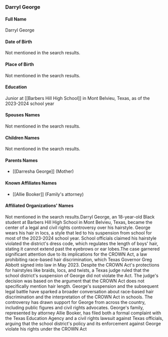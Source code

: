 ### Darryl George

#### Full Name

Darryl George

#### Date of Birth

Not mentioned in the search results.

#### Place of Birth

Not mentioned in the search results.

#### Education

Junior at [[Barbers Hill High School]] in Mont Belvieu, Texas, as of the 2023-2024 school year

#### Spouses Names

Not mentioned in the search results.

#### Children Names

Not mentioned in the search results.

#### Parents Names

- [[Darresha George]] (Mother)

#### Known Affiliates Names

- [[Allie Booker]] (Family's attorney)

#### Affiliated Organizations' Names

Not mentioned in the search results.Darryl George, an 18-year-old Black student at Barbers Hill High School in Mont Belvieu, Texas, became the center of a legal and civil rights controversy over his hairstyle. George wears his hair in locs, a style that led to his suspension from school for most of the 2023-2024 school year. School officials claimed his hairstyle violated the district's dress code, which regulates the length of boys' hair, stating it cannot extend past the eyebrows or ear lobes.The case garnered significant attention due to its implications for the CROWN Act, a law prohibiting race-based hair discrimination, which Texas Governor Greg Abbott signed into law in May 2023. Despite the CROWN Act's protections for hairstyles like braids, locs, and twists, a Texas judge ruled that the school district's suspension of George did not violate the Act. The judge's decision was based on the argument that the CROWN Act does not specifically mention hair length. George's suspension and the subsequent legal battle have sparked a broader conversation about race-based hair discrimination and the interpretation of the CROWN Act in schools. The controversy has drawn support for George from across the country, including public figures and civil rights advocates. George's family, represented by attorney Allie Booker, has filed both a formal complaint with the Texas Education Agency and a civil rights lawsuit against Texas officials, arguing that the school district's policy and its enforcement against George violate his rights under the CROWN Act